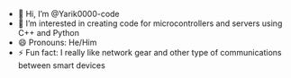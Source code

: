 - 👋 Hi, I’m @Yarik0000-code
- 👀 I’m interested in creating code for microcontrollers and servers using C++ and Python
- 😄 Pronouns: He/Him
- ⚡ Fun fact: I really like network gear and other type of communications between smart devices
